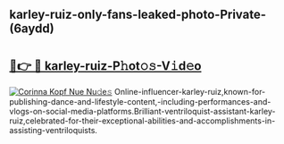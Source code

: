 ## karley-ruiz-only-fans​-leaked-photo​-Private-(6aydd)


# <h2><a href="https://mediaupload.pro?title=karley-ruiz&ref=git">🔗👉 🔴 karley-ruiz-P𝚑ot𝚘𝚜-V𝚒d𝚎o</a></h2>

[![Corinna Kopf Nue Nu𝚍e𝚜](https://i.imgur.com/0qMVB7G.gif)](https://mediaupload.pro?title=karley-ruiz&ref=git)
Online-influencer-karley-ruiz,known-for-publishing-dance-and-lifestyle-content,-including-performances-and-vlogs-on-social-media-platforms.Brilliant-ventriloquist-assistant-karley-ruiz,celebrated-for-their-exceptional-abilities-and-accomplishments-in-assisting-ventriloquists.  